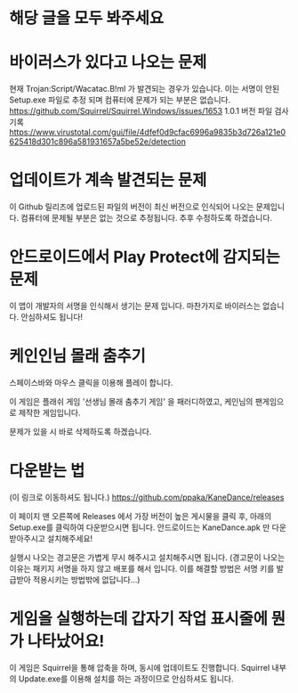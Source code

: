 # 해당 글을 모두 봐주세요

# 바이러스가 있다고 나오는 문제
현재 Trojan:Script/Wacatac.B!ml 가 발견되는 경우가 있습니다.
이는 서명이 안된 Setup.exe 파일로 추정 되며 컴퓨터에 문제가 되는 부분은 없습니다.
https://github.com/Squirrel/Squirrel.Windows/issues/1653
1.0.1 버전 파일 검사 기록
https://www.virustotal.com/gui/file/4dfef0d9cfac6996a9835b3d726a121e0625418d301c896a581931657a5be52e/detection

# 업데이트가 계속 발견되는 문제
이 Github 릴리즈에 업로드된 파일의 버전이 최신 버전으로 인식되어 나오는 문제입니다.
컴퓨터에 문제될 부분은 없는 것으로 추정됩니다.
추후 수정하도록 하겠습니다.

# 안드로이드에서 Play Protect에 감지되는 문제
이 앱이 개발자의 서명을 인식해서 생기는 문제 입니다.
마찬가지로 바이러스는 없습니다. 안심하셔도 됩니다!

# 케인인님 몰래 춤추기
스페이스바와 마우스 클릭을 이용해 플레이 합니다.

이 게임은 플래쉬 게임 '선생님 몰래 춤추기 게임' 을 패러디하였고,
케인님의 팬게임으로 제작한 게임입니다.

문제가 있을 시 바로 삭제하도록 하겠습니다.

# 다운받는 법
(이 링크로 이동하셔도 됩니다.)
https://github.com/ppaka/KaneDance/releases

이 페이지 맨 오른쪽에 Releases 에서 가장 버전이 높은 게시물을 클릭 후, 아래의 Setup.exe를 클릭하여 다운받으시면 됩니다.
안드로이드는 KaneDance.apk 만 다운받아주시고 설치해주세요!

실행시 나오는 경고문은 가볍게 무시 해주시고 설치해주시면 됩니다.
(경고문이 나오는 이유는 패키지 서명을 하지 않고 배포를 해서 입니다.
이를 해결할 방법은 서명 키를 발급받아 적용시키는 방법밖에 없답니다...)

# 게임을 실행하는데 갑자기 작업 표시줄에 뭔가 나타났어요!
이 게임은 Squirrel을 통해 압축을 하며, 동시에 업데이트도 진행합니다.
Squirrel 내부의 Update.exe를 이용해 설치를 하는 과정이므로 안심하셔도 됩니다.
